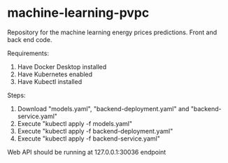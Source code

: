 # machine-learning-pvpc
Repository for the machine learning energy prices predictions. Front and back end code.

Requirements:
1. Have Docker Desktop installed
2. Have Kubernetes enabled
3. Have Kubectl installed

Steps:
1. Download "models.yaml", "backend-deployment.yaml" and "backend-service.yaml"
2. Execute "kubectl apply -f models.yaml"
3. Execute "kubectl apply -f backend-deployment.yaml"
4. Execute "kubectl apply -f backend-service.yaml"

Web API should be running at 127.0.0.1:30036 endpoint